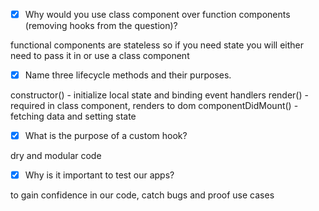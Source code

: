 - [x] Why would you use class component over function components (removing hooks from the question)?

functional components are stateless so if you need state you will either need to pass it in or use a class component 

- [x] Name three lifecycle methods and their purposes.

constructor() - initialize local state and binding event handlers
render() - required in class component, renders to dom
componentDidMount() - fetching data and setting state

- [x] What is the purpose of a custom hook?

dry and modular code 

- [x] Why is it important to test our apps?

to gain confidence in our code, catch bugs and proof use cases